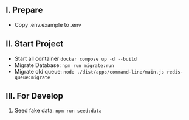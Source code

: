 ## I. Prepare

- Copy .env.example to .env

## II. Start Project

- Start all container `docker compose up -d --build`
- Migrate Database: `npm run migrate:run`
- Migrate old queue: `node ./dist/apps/command-line/main.js redis-queue:migrate`

## III. For Develop

1. Seed fake data: `npm run seed:data`
